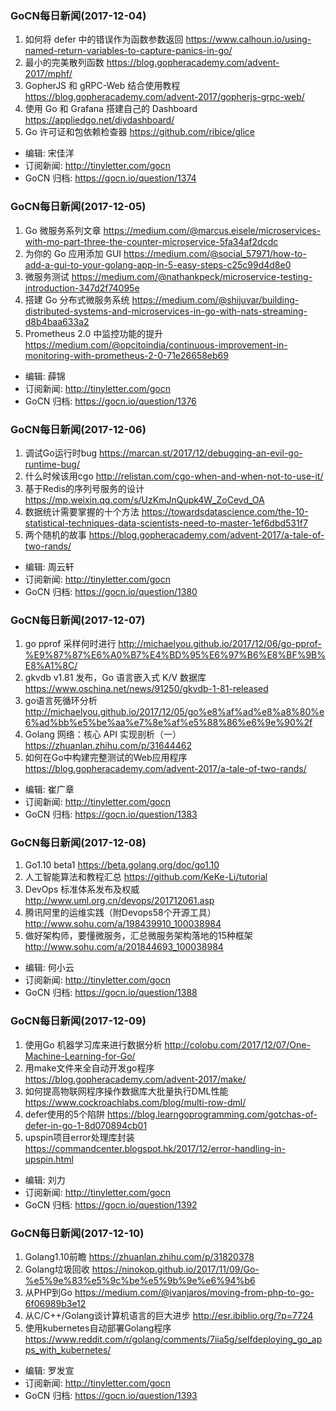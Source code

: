 ### GoCN每日新闻(2017-12-04)

1. 如何将 defer 中的错误作为函数参数返回 https://www.calhoun.io/using-named-return-variables-to-capture-panics-in-go/
2. 最小的完美散列函数 https://blog.gopheracademy.com/advent-2017/mphf/
3. GopherJS 和 gRPC-Web 结合使用教程 https://blog.gopheracademy.com/advent-2017/gopherjs-grpc-web/
4. 使用 Go 和 Grafana 搭建自己的 Dashboard https://appliedgo.net/diydashboard/
5. Go 许可证和包依赖检查器 https://github.com/ribice/glice

* 编辑: 宋佳洋
* 订阅新闻: http://tinyletter.com/gocn
* GoCN 归档: https://gocn.io/question/1374

### GoCN每日新闻(2017-12-05)

1. Go 微服务系列文章 https://medium.com/@marcus.eisele/microservices-with-mo-part-three-the-counter-microservice-5fa34af2dcdc
2. 为你的 Go 应用添加 GUI https://medium.com/@social_57971/how-to-add-a-gui-to-your-golang-app-in-5-easy-steps-c25c99d4d8e0
3. 微服务测试 https://medium.com/@nathankpeck/microservice-testing-introduction-347d2f74095e
4. 搭建 Go 分布式微服务系统 https://medium.com/@shijuvar/building-distributed-systems-and-microservices-in-go-with-nats-streaming-d8b4baa633a2
5. Prometheus 2.0 中监控功能的提升 https://medium.com/@opcitoindia/continuous-improvement-in-monitoring-with-prometheus-2-0-71e26658eb69

* 编辑: 薛锦
* 订阅新闻: http://tinyletter.com/gocn
* GoCN 归档: https://gocn.io/question/1376

### GoCN每日新闻(2017-12-06)

1. 调试Go运行时bug https://marcan.st/2017/12/debugging-an-evil-go-runtime-bug/
2. 什么时候该用cgo http://relistan.com/cgo-when-and-when-not-to-use-it/
3. 基于Redis的序列号服务的设计 https://mp.weixin.qq.com/s/UzKmJnQupk4W_ZoCevd_OA
4. 数据统计需要掌握的十个方法 https://towardsdatascience.com/the-10-statistical-techniques-data-scientists-need-to-master-1ef6dbd531f7
5. 两个随机的故事 https://blog.gopheracademy.com/advent-2017/a-tale-of-two-rands/

* 编辑: 周云轩
* 订阅新闻: http://tinyletter.com/gocn
* GoCN 归档: https://gocn.io/question/1380

### GoCN每日新闻(2017-12-07)

1. go pprof 采样何时进行 http://michaelyou.github.io/2017/12/06/go-pprof-%E9%87%87%E6%A0%B7%E4%BD%95%E6%97%B6%E8%BF%9B%E8%A1%8C/
2. gkvdb v1.81 发布，Go 语言嵌入式 K/V 数据库 https://www.oschina.net/news/91250/gkvdb-1-81-released
3. go语言死循环分析 http://michaelyou.github.io/2017/12/05/go%e8%af%ad%e8%a8%80%e6%ad%bb%e5%be%aa%e7%8e%af%e5%88%86%e6%9e%90%2f
4. Golang 网络：核心 API 实现剖析（一） https://zhuanlan.zhihu.com/p/31644462
5. 如何在Go中构建完整测试的Web应用程序 https://blog.gopheracademy.com/advent-2017/a-tale-of-two-rands/

* 编辑: 崔广章
* 订阅新闻: http://tinyletter.com/gocn
* GoCN 归档: https://gocn.io/question/1383

### GoCN每日新闻(2017-12-08)

1. Go1.10 beta1 https://beta.golang.org/doc/go1.10
2. 人工智能算法和教程汇总 https://github.com/KeKe-Li/tutorial
3. DevOps 标准体系发布及权威 http://www.uml.org.cn/devops/201712061.asp
4. 腾讯阿里的运维实践（附Devops58个开源工具） http://www.sohu.com/a/198439910_100038984
5. 做好架构师，要懂微服务，汇总微服务架构落地的15种框架 http://www.sohu.com/a/201844693_100038984

* 编辑: 何小云
* 订阅新闻: http://tinyletter.com/gocn
* GoCN 归档: https://gocn.io/question/1388

### GoCN每日新闻(2017-12-09)

1. 使用Go 机器学习库来进行数据分析 http://colobu.com/2017/12/07/One-Machine-Learning-for-Go/
2. 用make文件来全自动开发go程序 https://blog.gopheracademy.com/advent-2017/make/
3. 如何提高物联网程序操作数据库大批量执行DML性能 https://www.cockroachlabs.com/blog/multi-row-dml/
4. defer使用的5个陷阱 https://blog.learngoprogramming.com/gotchas-of-defer-in-go-1-8d070894cb01
5. upspin项目error处理库封装 https://commandcenter.blogspot.hk/2017/12/error-handling-in-upspin.html

* 编辑: 刘力
* 订阅新闻: http://tinyletter.com/gocn
* GoCN 归档: https://gocn.io/question/1392

### GoCN每日新闻(2017-12-10)

1. Golang1.10前瞻 https://zhuanlan.zhihu.com/p/31820378
2. Golang垃圾回收 https://ninokop.github.io/2017/11/09/Go-%e5%9e%83%e5%9c%be%e5%9b%9e%e6%94%b6
3. 从PHP到Go https://medium.com/@ivanjaros/moving-from-php-to-go-6f06989b3e12
4. 从C/C++/Golang谈计算机语言的巨大进步 http://esr.ibiblio.org/?p=7724
5. 使用kubernetes自动部署Golang程序 https://www.reddit.com/r/golang/comments/7iia5g/selfdeploying_go_apps_with_kubernetes/

* 编辑: 罗发宣
* 订阅新闻: http://tinyletter.com/gocn
* GoCN 归档: https://gocn.io/question/1393